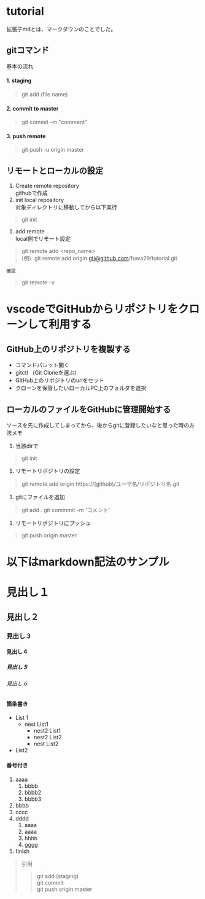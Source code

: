# tutorial
拡張子mdとは、マークダウンのことでした。
## gitコマンド
基本の流れ
#### 1. staging
> git add (file name)  
#### 2. commit to master
> git commit -m "comment"  
#### 3. push remote
> git push -u origin master  

## リモートとローカルの設定
1. Create remote repository  
githubで作成  
1. init local repository  
対象ディレクトリに移動してから以下実行
> git init  

1. add remote  
local側でリモート設定  
> git  remote add <repo_name> <url>  
> (例）git remote add origin gti@github.com/fuwa29/tutorial.git  

	確認
> git remote -v

# vscodeでGitHubからリポジトリをクローンして利用する
## GitHub上のリポジトリを複製する
- コマンドパレット開く
- gitctl （Git Cloneを選ぶ）
- GitHub上のリポジトリのurlをセット
- クローンを保管したいローカルPC上のフォルダを選択

## ローカルのファイルをGitHubに管理開始する
ソースを先に作成してしまってから、後からgitに登録したいなと思った時の方法メモ
1. 当該dirで 
> git init

1. リモートリポジトリの設定
> git remote add origin https://(github)/ユーザ名/リポジトリ名.git

1. gitにファイルを追加
> git add *.*
> git commmit -m 'コメント'

1. リモートリポジトリにプッシュ
> git push origin master


# 以下はmarkdown記法のサンプル
# 見出し１
## 見出し２
### 見出し３
#### 見出し４
##### 見出し５
###### 見出し６

#### 箇条書き
- List 1
  - nest List1
    - nest2 List1
    - nest2 List2
    - nest List2
- List2

#### 番号付き
1. aaaa  
    1. bbbb  
    1. bbbb2  
    1. bbbb3  
1. bbbb
1. cccc
1. dddd
    1. aaaa
    1. aaaa
    1. hhhh
      1. gggg
1. finish

> 引用  
>> git add (staging)  
>> git commit  
>> git push origin master  
